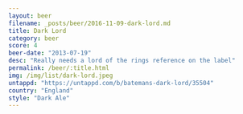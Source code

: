 ```yaml
---
layout: beer
filename: _posts/beer/2016-11-09-dark-lord.md
title: Dark Lord
category: beer
score: 4
beer-date: "2013-07-19"
desc: "Really needs a lord of the rings reference on the label"
permalink: /beer/:title.html
img: /img/list/dark-lord.jpeg
untappd: "https://untappd.com/b/batemans-dark-lord/35504"
country: "England"
style: "Dark Ale"
---
```

